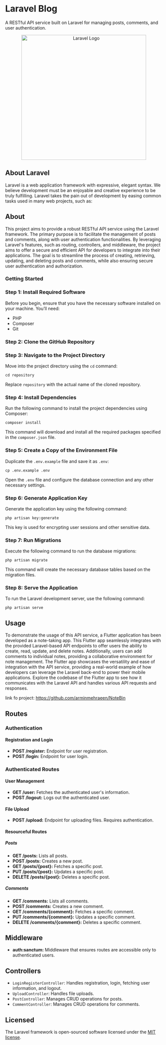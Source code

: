 # Laravel Blog
A RESTful API service built on Laravel for managing posts, comments, and user authentication.

<p align="center">
  <a href="https://laravel.com" target="_blank">
    <img src="https://raw.githubusercontent.com/laravel/art/master/logo-lockup/5%20SVG/2%20CMYK/1%20Full%20Color/laravel-logolockup-cmyk-red.svg" width="400" alt="Laravel Logo">
  </a>
</p>

## About Laravel

Laravel is a web application framework with expressive, elegant syntax. We believe development must be an enjoyable and creative experience to be truly fulfilling. Laravel takes the pain out of development by easing common tasks used in many web projects, such as:


## About

This project aims to provide a robust RESTful API service using the Laravel framework. The primary purpose is to facilitate the management of posts and comments, along with user authentication functionalities. By leveraging Laravel's features, such as routing, controllers, and middleware, the project aims to offer a secure and efficient API for developers to integrate into their applications. The goal is to streamline the process of creating, retrieving, updating, and deleting posts and comments, while also ensuring secure user authentication and authorization.


### Getting Started

### Step 1: Install Required Software

Before you begin, ensure that you have the necessary software installed on your machine. You’ll need:

- PHP
- Composer
- Git

### Step 2: Clone the GitHub Repository

### Step 3: Navigate to the Project Directory

Move into the project directory using the `cd` command:

```
cd repository
```

Replace `repository` with the actual name of the cloned repository.

### Step 4: Install Dependencies

Run the following command to install the project dependencies using Composer:

```
composer install
```

This command will download and install all the required packages specified in the `composer.json` file.

### Step 5: Create a Copy of the Environment File

Duplicate the `.env.example` file and save it as `.env`:

```
cp .env.example .env
```

Open the `.env` file and configure the database connection and any other necessary settings.

### Step 6: Generate Application Key

Generate the application key using the following command:

```
php artisan key:generate
```

This key is used for encrypting user sessions and other sensitive data.

### Step 7: Run Migrations

Execute the following command to run the database migrations:

```
php artisan migrate
```

This command will create the necessary database tables based on the migration files.

### Step 8: Serve the Application

To run the Laravel development server, use the following command:

```
php artisan serve
```

## Usage

To demonstrate the usage of this API service, a Flutter application has been developed as a note-taking app. This Flutter app seamlessly integrates with the provided Laravel-based API endpoints to offer users the ability to create, read, update, and delete notes. Additionally, users can add comments to individual notes, providing a collaborative environment for note management. The Flutter app showcases the versatility and ease of integration with the API service, providing a real-world example of how developers can leverage the Laravel back-end to power their mobile applications. Explore the codebase of the Flutter app to see how it communicates with the Laravel API and handles various API requests and responses.

link fo project: https://github.com/arminmehraeen/NoteBin

## Routes

### Authentication

#### Registration and Login

- **POST /register:** Endpoint for user registration.
- **POST /login:** Endpoint for user login.

### Authenticated Routes

#### User Management

- **GET /user:** Fetches the authenticated user's information.
- **POST /logout:** Logs out the authenticated user.

#### File Upload

- **POST /upload:** Endpoint for uploading files. Requires authentication.

#### Resourceful Routes

##### Posts

- **GET /posts:** Lists all posts.
- **POST /posts:** Creates a new post.
- **GET /posts/{post}:** Fetches a specific post.
- **PUT /posts/{post}:** Updates a specific post.
- **DELETE /posts/{post}:** Deletes a specific post.

##### Comments

- **GET /comments:** Lists all comments.
- **POST /comments:** Creates a new comment.
- **GET /comments/{comment}:** Fetches a specific comment.
- **PUT /comments/{comment}:** Updates a specific comment.
- **DELETE /comments/{comment}:** Deletes a specific comment.

## Middleware

- **auth:sanctum:** Middleware that ensures routes are accessible only to authenticated users.

## Controllers

- `LoginRegisterController`: Handles registration, login, fetching user information, and logout.
- `UploadController`: Handles file uploads.
- `PostController`: Manages CRUD operations for posts.
- `CommentController`: Manages CRUD operations for comments.

## Licensed

The Laravel framework is open-sourced software licensed under the [MIT license](https://opensource.org/licenses/MIT).
